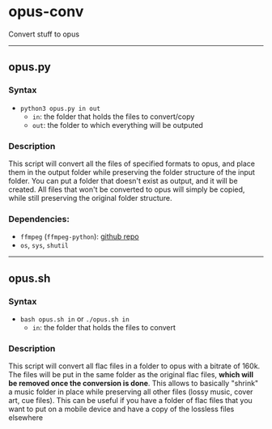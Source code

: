 # opus-conv
Convert stuff to opus

---
## opus.py
### Syntax
- `python3 opus.py in out`
    - `in`: the folder that holds the files to convert/copy
    - `out`: the folder to which everything will be outputed

### Description
This script will convert all the files of specified formats to opus, and place them in the output folder while preserving the folder structure of the input folder. You can put a folder that doesn't exist as output, and it will be created. All files that won't be converted to opus will simply be copied, while still preserving the original folder structure.

### Dependencies:
- `ffmpeg` (`ffmpeg-python`): [github repo](https://github.com/kkroening/ffmpeg-python)
- `os`, `sys`, `shutil`

---
## opus.sh
### Syntax
- `bash opus.sh in` or `./opus.sh in`
    - `in`: the folder that holds the files to convert

### Description
This script will convert all flac files in a folder to opus with a bitrate of 160k. The files will be put in the same folder as the original flac files, **which will be removed once the conversion is done**. This allows to basically "shrink" a music folder in place while preserving all other files (lossy music, cover art, cue files). This can be useful if you have a folder of flac files that you want to put on a mobile device and have a copy of the lossless files elsewhere
